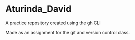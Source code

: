 # Aturinda_David
A practice repository created using the gh CLI

Made as an assignment for the git and version control class.